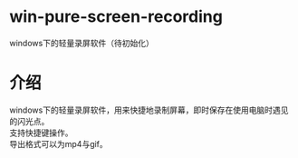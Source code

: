 # win-pure-screen-recording
windows下的轻量录屏软件（待初始化）
# 介绍
windows下的轻量录屏软件，用来快捷地录制屏幕，即时保存在使用电脑时遇见的闪光点。  
支持快捷键操作。  
导出格式可以为mp4与gif。  
